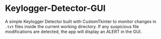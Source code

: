 # Keylogger-Detector-GUI
A simple Keylogger Detector built with CustomTkinter to monitor changes in `.txt` files inside the current working directory.   If any suspicious file modifications are detected, the app will display an ALERT in the GUI.
